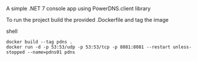 A simple .NET 7 console app using PowerDNS.client library

To run the project build the provided .Dockerfile and tag the image 

shell
```
docker build --tag pdns . 
docker run -d -p 53:53/udp -p 53:53/tcp -p 8081:8081 --restart unless-stopped --name=pdns01 pdns
```


